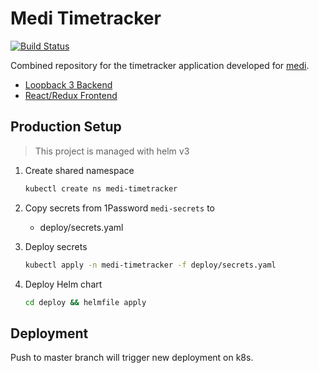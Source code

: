 # Medi Timetracker

[![Build Status](https://drone.zebbra.ch/api/badges/zebbra/timetracker/status.svg)](https://drone.zebbra.ch/zebbra/timetracker)

Combined repository for the timetracker application developed for [medi](https://www.medi.ch/).

- [Loopback 3 Backend](./backend/README.md)
- [React/Redux Frontend](./frontend/README.md)

## Production Setup

> This project is managed with helm v3

1. Create shared namespace

   ```bash
   kubectl create ns medi-timetracker
   ```

1. Copy secrets from 1Password `medi-secrets` to

   - deploy/secrets.yaml

1. Deploy secrets

   ```bash
   kubectl apply -n medi-timetracker -f deploy/secrets.yaml
   ```

1. Deploy Helm chart

   ```bash
   cd deploy && helmfile apply
   ```

## Deployment

Push to master branch will trigger new deployment on k8s.
